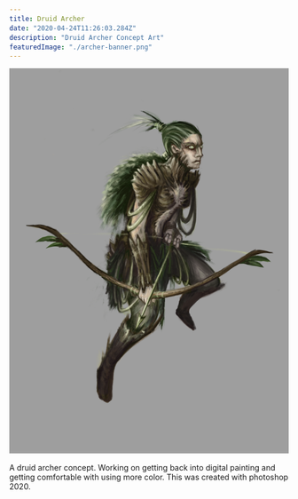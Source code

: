 ```yaml
---
title: Druid Archer
date: "2020-04-24T11:26:03.284Z"
description: "Druid Archer Concept Art"
featuredImage: "./archer-banner.png"
---
```


![Archer](./archer.png)

A druid archer concept. Working on getting back into digital painting and getting comfortable with using more color. This was created with photoshop 2020.
